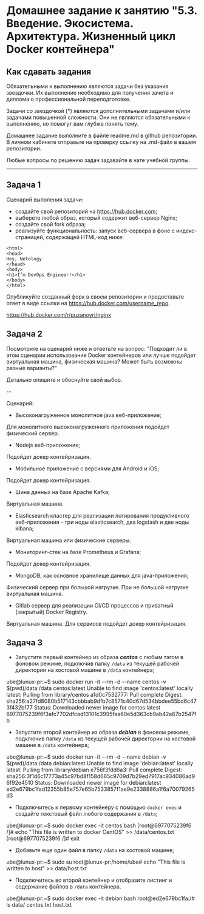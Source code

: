 
# Домашнее задание к занятию "5.3. Введение. Экосистема. Архитектура. Жизненный цикл Docker контейнера"

## Как сдавать задания

Обязательными к выполнению являются задачи без указания звездочки. Их выполнение необходимо для получения зачета и диплома о профессиональной переподготовке.

Задачи со звездочкой (*) являются дополнительными задачами и/или задачами повышенной сложности. Они не являются обязательными к выполнению, но помогут вам глубже понять тему.

Домашнее задание выполните в файле readme.md в github репозитории. В личном кабинете отправьте на проверку ссылку на .md-файл в вашем репозитории.

Любые вопросы по решению задач задавайте в чате учебной группы.

---

## Задача 1

Сценарий выполения задачи:

- создайте свой репозиторий на https://hub.docker.com;
- выберете любой образ, который содержит веб-сервер Nginx;
- создайте свой fork образа;
- реализуйте функциональность:
запуск веб-сервера в фоне с индекс-страницей, содержащей HTML-код ниже:
```
<html>
<head>
Hey, Netology
</head>
<body>
<h1>I’m DevOps Engineer!</h1>
</body>
</html>
```
Опубликуйте созданный форк в своем репозитории и предоставьте ответ в виде ссылки на https://hub.docker.com/username_repo.

https://hub.docker.com/r/puzanovri/nginx

## Задача 2

Посмотрите на сценарий ниже и ответьте на вопрос:
"Подходит ли в этом сценарии использование Docker контейнеров или лучше подойдет виртуальная машина, физическая машина? Может быть возможны разные варианты?"

Детально опишите и обоснуйте свой выбор.

--

Сценарий:

- Высоконагруженное монолитное java веб-приложение;

Для монолитного высоконагруженного приложения подойдет физический сервер.

- Nodejs веб-приложение;

Подойдет докер контейризация.

- Мобильное приложение c версиями для Android и iOS;

Подойдет докер контейризация.

- Шина данных на базе Apache Kafka;

Виртуальная машина.

- Elasticsearch кластер для реализации логирования продуктивного веб-приложения - три ноды elasticsearch, два logstash и две ноды kibana;

Виртуальная машина или физические серверы.

- Мониторинг-стек на базе Prometheus и Grafana;

Подойдет докер контейризация.

- MongoDB, как основное хранилище данных для java-приложения;

Физический сервер при большой нагрузке. При не большой нагрузке виртуальная машина.

- Gitlab сервер для реализации CI/CD процессов и приватный (закрытый) Docker Registry.

Виртуальная машина. Для сервисов подойдет докер контейризация.


## Задача 3

- Запустите первый контейнер из образа ***centos*** c любым тэгом в фоновом режиме, подключив папку ```/data``` из текущей рабочей директории на хостовой машине в ```/data``` контейнера;

ube@lunux-pr:~$ sudo docker run -it --rm -d --name centos -v $(pwd)/data:/data centos:latest
Unable to find image 'centos:latest' locally
latest: Pulling from library/centos
a1d0c7532777: Pull complete
Digest: sha256:a27fd8080b517143cbbbab9dfb7c8571c40d67d534bbdee55bd6c473f432b177
Status: Downloaded newer image for centos:latest
6977075239f6f3afc7702dfcad13101c3995faa60e5d363cb9ab42a67b2547fb

- Запустите второй контейнер из образа ***debian*** в фоновом режиме, подключив папку ```/data``` из текущей рабочей директории на хостовой машине в ```/data``` контейнера;

ube@lunux-pr:~$ sudo docker run -it --rm -d --name debian -v $(pwd)/data:/data debian:latest
Unable to find image 'debian:latest' locally
latest: Pulling from library/debian
e756f3fdd6a3: Pull complete
Digest: sha256:3f1d6c17773a45c97bd8f158d665c9709d7b29ed7917ac934086ad96f92e4510
Status: Downloaded newer image for debian:latest
ed2e679bc1fad12355b85e757e65b7533857f1ae9e2338886a1f6a70079265d3

- Подключитесь к первому контейнеру с помощью ```docker exec``` и создайте текстовый файл любого содержания в ```/data```;

ube@lunux-pr:~$ sudo docker exec -it centos bash
[root@6977075239f6 /]# echo "This file is written to docker CentOS" >> /data/centos.txt
[root@6977075239f6 /]# exit

- Добавьте еще один файл в папку ```/data``` на хостовой машине;

ube@lunux-pr:~$ sudo su
root@lunux-pr:/home/ube# echo "This file is written to host" >> data/host.txt

- Подключитесь во второй контейнер и отобразите листинг и содержание файлов в ```/data``` контейнера.

ube@lunux-pr:~$ sudo docker exec -it debian bash
root@ed2e679bc1fa:/# ls data/
centos.txt  host.txt




